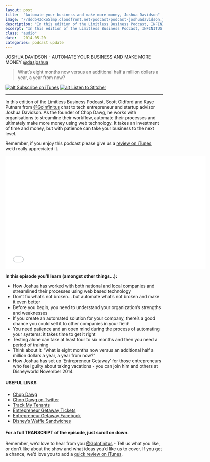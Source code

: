 ```yaml
---
layout: post
title:  "Automate your business and make more money, Joshua Davidson"
image: "//dddb43dxo5lmp.cloudfront.net/podcast/podcast-joshuadavidson.jpg"
description: "In this edition of the Limitless Business Podcast, INFINITUS chat to tech entrepreneur and startup advisor Joshua Davidson. As the founder of Chop Dawg, he works with organisations to streamline their workflow, automate their processes and ultimately make more money using web technology. It takes an investment of time and money, but with patience can take your business to the next level." 
excerpt: "In this edition of the Limitless Business Podcast, INFINITUS chat to tech entrepreneur and startup advisor Joshua Davidson."
class: "audio"
date:   2014-05-20
categories: podcast update
---
```


JOSHUA DAVIDSON - AUTOMATE YOUR BUSINESS AND MAKE MORE MONEY [@dasjoshua](http://twitter.com/dasjoshua)

>What’s eight months now versus an additional half a million dollars a year, a year from now?

[![alt Subscribe on iTunes](//dddb43dxo5lmp.cloudfront.net/podcast/Subscribe_on_iTunes_Badge_US-UK_110x40_0824.png "Subscribe on iTunes")](https://itunes.apple.com/us/podcast/get-people-talking-about-your/id873320660?i=312438726&mt=2)
[![alt Listen to Stitcher](//cloudfront.assets.stitcher.com/promo.assets/stitcher-banner-120x90.jpg "Listen to Stitcher")](http://www.stitcher.com/s?eid=33754145&refid=stpr)

*****

In this edition of the Limitless Business Podcast, Scott Oldford and Kaye Putnam from [@GoInfinitus](http://twitter.com/goinfinitus) chat to tech entrepreneur and startup advisor Joshua Davidson. As the founder of Chop Dawg, he works with organisations to streamline their workflow, automate their processes and ultimately make more money using web technology. It takes an investment of time and money, but with patience can take your business to the next level.

Remember, if you enjoy this podcast please give us a [review on iTunes](https://itunes.apple.com/us/podcast/limitless-business-podcast/id873320660?mt=2), we’d really appreciated it.

<iframe style="border: none" src="//html5-player.libsyn.com/embed/episode/id/2840126/height/360/width/640/theme/standard/direction/no/autoplay/no/autonext/no/thumbnail/yes/preload/no/no_addthis/no/" height="360" width="640" scrolling="no"  allowfullscreen webkitallowfullscreen mozallowfullscreen oallowfullscreen msallowfullscreen></iframe>


**In this episode you’ll learn (amongst other things…):**
  
- How Joshua has worked with both national and local companies and streamlined their processes using web based technology
- Don’t fix what’s not broken… but automate what’s not broken and make it even better
- Before you begin, you need to understand your organization’s strengths and weaknesses
- If you create an automated solution for your company, there’s a good chance you could sell it to other companies in your field!
- You need patience and an open mind during the process of automating your systems: it takes time to get it right
- Testing alone can take at least four to six months and then you need a period of training
- Think about it: “what is eight months now versus an additional half a million dollars a year, a year from now?”
- How Joshua has set up ‘Entrepreneur Getaway’ for those entrepreneurs who feel guilty about taking vacations - you can join him and others at Disneyworld November 2014

#### USEFUL LINKS
- [Chop Dawg](http://www.chopdawg.com)
- [Chop Dawg on Twitter](http://twitter.com/in/ChopDawgStudios)
- [Track My Tenants](https://www.trackmytenants.com)
- [Entrepreneur Getaway Tickets](https://www.picatic.com/entrepreneurgetaway)
- [Entrepreneur Getaway Facebook](http://facebook.com/entrepreneurgetaway)
- [Disney’s Waffle Sandwiches](http://www.disneyfoodblog.com/2011/11/13/new-waffle-sandwiches-at-magic-kingdoms-sleepy-hollow/)
 

#### For a full TRANSCRIPT of the episode, just scroll on down.
 
Remember, we’d love to hear from you [@GoInfinitus](http://twitter.com/goinfinitus) - Tell us what you like, or don’t like about the show and what ideas you’d like us to cover. If you get a chance, we’d love you to add a [quick review on iTunes](https://itunes.apple.com/us/podcast/limitless-business-podcast/id873320660?mt=2).